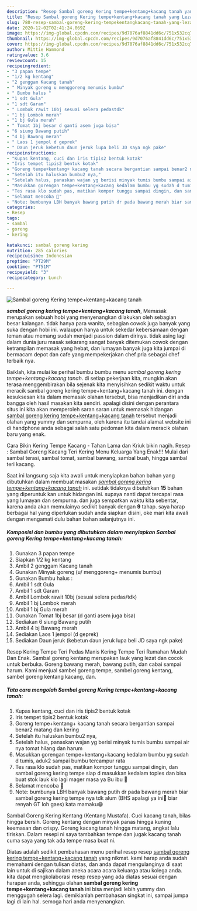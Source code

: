 ```yaml
---
description: "Resep Sambal goreng Kering tempe+kentang+kacang tanah yang Lezat"
title: "Resep Sambal goreng Kering tempe+kentang+kacang tanah yang Lezat"
slug: 780-resep-sambal-goreng-kering-tempekentangkacang-tanah-yang-lezat
date: 2020-12-02T02:41:24.069Z
image: https://img-global.cpcdn.com/recipes/9d7076af8841dd6c/751x532cq70/sambal-goreng-kering-tempekentangkacang-tanah-foto-resep-utama.jpg
thumbnail: https://img-global.cpcdn.com/recipes/9d7076af8841dd6c/751x532cq70/sambal-goreng-kering-tempekentangkacang-tanah-foto-resep-utama.jpg
cover: https://img-global.cpcdn.com/recipes/9d7076af8841dd6c/751x532cq70/sambal-goreng-kering-tempekentangkacang-tanah-foto-resep-utama.jpg
author: Mittie Hammond
ratingvalue: 3.6
reviewcount: 15
recipeingredient:
- "3 papan tempe"
- "1/2 kg kentang"
- "2 genggam Kacang tanah"
- " Minyak goreng u menggoreng menumis bumbu"
- " Bumbu halus "
- "1 sdt Gula"
- "1 sdt Garam"
- " Lombok rawit 10bj sesuai selera pedastdk"
- "1 bj Lombok merah"
- "1 bj Gula merah"
- " Tomat 1bj besar d ganti asem juga bisa"
- "6 siung Bawang putih"
- "4 bj Bawang merah"
- " Laos 1 jempol d geprek"
- " Daun jeruk kebetun daun jeruk lupa beli JD saya ngk pake"
recipeinstructions:
- "Kupas kentang, cuci dan iris tipis2 bentuk kotak"
- "Iris tempet tipis2 bentuk kotak"
- "Goreng tempe+kentang+ kacang tanah secara bergantian sampai benar2 matang dan kering"
- "Setelah itu haluskan bumbu2 nya,"
- "Setelah halus, panaskan wajan yg berisi minyak tumis bumbu sampai air nya tomat hilang dan harum"
- "Masukkan gorengan tempe+kentang+kacang kedalam bumbu yg sudah d tumis, aduk2 sampai bumbu tercampur rata"
- "Tes rasa klo sudah pas, matikan kompor tunggu sampai dingin, dan sambal goreng kering tempe siap d masukkan kedalam toples dan bisa buat stok lauk klo lagi mager masa ya Bu ibu 🤤"
- "Selamat mencoba 🤗"
- "Note: bumbunya LBH banyak bawang putih dr pada bawang merah biar sambal goreng kering tempe nya tdk alum (BHS apalagi ya ini🤣 biar renyah GT loh gaes) kata mamaku😁"
categories:
- Resep
tags:
- sambal
- goreng
- kering

katakunci: sambal goreng kering 
nutrition: 285 calories
recipecuisine: Indonesian
preptime: "PT29M"
cooktime: "PT51M"
recipeyield: "3"
recipecategory: Lunch

---
```



![Sambal goreng Kering tempe+kentang+kacang tanah](https://img-global.cpcdn.com/recipes/9d7076af8841dd6c/751x532cq70/sambal-goreng-kering-tempekentangkacang-tanah-foto-resep-utama.jpg)

<b><i>sambal goreng kering tempe+kentang+kacang tanah</i></b>, Memasak merupakan sebuah hobi yang menyenangkan dilakukan oleh sebagian besar kalangan. tidak hanya para wanita, sebagian cowok juga banyak yang suka dengan hobi ini. walaupun hanya untuk sekedar kebersamaan dengan teman atau memang sudah menjadi passion dalam dirinya. tidak asing lagi dalam dunia juru masak sekarang sangat banyak ditemukan cowok dengan ketrampilan memasak yang hebat, dan lumayan banyak juga kita jumpai di bermacam depot dan cafe yang mempekerjakan chef pria sebagai chef terbaik nya.

Baiklah, kita mulai ke perihal bumbu bumbu menu <i>sambal goreng kering tempe+kentang+kacang tanah</i>. di setiap pekerjaan kita, mungkin akan terasa menggembirakan bila sejenak kita menyisihkan sedikit waktu untuk meracik sambal goreng kering tempe+kentang+kacang tanah ini. dengan kesuksesan kita dalam memasak olahan tersebut, bisa menjadikan diri anda bangga oleh hasil masakan kita sendiri. apalagi disini dengan perantara situs ini kita akan memperoleh saran saran untuk memasak hidangan <u>sambal goreng kering tempe+kentang+kacang tanah</u> tersebut menjadi olahan yang yummy dan sempurna, oleh karena itu tandai alamat website ini di handphone anda sebagai salah satu pedoman kita dalam meracik olahan baru yang enak.

Cara Bikin Kering Tempe Kacang - Tahan Lama dan Kriuk bikin nagih. Resep : Sambal Goreng Kacang Teri Kering Menu Keluarga Yang Enak!!! Mulai dari sambal terasi, sambal tomat, sambal bawang, sambal buah, hingga sambal teri kacang.


Saat ini langsung saja kita awali untuk menyiapkan bahan bahan yang dibutuhkan dalam membuat masakan <u><i>sambal goreng kering tempe+kentang+kacang tanah</i></u> ini. setidak tidaknya dibutuhkan <b>15</b> bahan yang diperuntuk kan untuk hidangan ini. supaya nanti dapat tercapai rasa yang lumayan dan sempurna. dan juga sempatkan waktu kita sebentar, karena anda akan memulainya sedikit banyak dengan <b>9</b> tahap. saya harap berbagai hal yang diperlukan sudah anda siapkan disini, oke mari kita awali dengan mengamati dulu bahan bahan selanjutnya ini.

<!--inarticleads1-->

##### Komposisi dan bumbu yang dibutuhkan dalam menyiapkan Sambal goreng Kering tempe+kentang+kacang tanah:

1. Gunakan 3 papan tempe
1. Siapkan 1/2 kg kentang
1. Ambil 2 genggam Kacang tanah
1. Gunakan  Minyak goreng (u/ menggoreng+ menumis bumbu)
1. Gunakan  Bumbu halus :
1. Ambil 1 sdt Gula
1. Ambil 1 sdt Garam
1. Ambil  Lombok rawit 10bj (sesuai selera pedas/tdk)
1. Ambil 1 bj Lombok merah
1. Ambil 1 bj Gula merah
1. Gunakan  Tomat 1bj besar (d ganti asem juga bisa)
1. Sediakan 6 siung Bawang putih
1. Ambil 4 bj Bawang merah
1. Sediakan  Laos 1 jempol (d geprek)
1. Sediakan  Daun jeruk (kebetun daun jeruk lupa beli JD saya ngk pake)


Resep Kering Tempe Teri Pedas Manis Kering Tempe Teri Rumahan Mudah Dan Enak. Sambal goreng kentang merupakan lauk yang lezat dan cocok untuk berbuka. Goreng bawang merah, bawang putih, dan cabai sampai harum. Kami menjual sambel goreng tempe, sambel goreng kentang, sambel goreng kentang kacang, dan. 

<!--inarticleads2-->

##### Tata cara mengolah Sambal goreng Kering tempe+kentang+kacang tanah:

1. Kupas kentang, cuci dan iris tipis2 bentuk kotak
1. Iris tempet tipis2 bentuk kotak
1. Goreng tempe+kentang+ kacang tanah secara bergantian sampai benar2 matang dan kering
1. Setelah itu haluskan bumbu2 nya,
1. Setelah halus, panaskan wajan yg berisi minyak tumis bumbu sampai air nya tomat hilang dan harum
1. Masukkan gorengan tempe+kentang+kacang kedalam bumbu yg sudah d tumis, aduk2 sampai bumbu tercampur rata
1. Tes rasa klo sudah pas, matikan kompor tunggu sampai dingin, dan sambal goreng kering tempe siap d masukkan kedalam toples dan bisa buat stok lauk klo lagi mager masa ya Bu ibu 🤤
1. Selamat mencoba 🤗
1. Note: bumbunya LBH banyak bawang putih dr pada bawang merah biar sambal goreng kering tempe nya tdk alum (BHS apalagi ya ini🤣 biar renyah GT loh gaes) kata mamaku😁


Sambal Goreng Kering Kentang (Kentang Mustafa). Cuci kacang tanah, bilas hingga bersih. Goreng kentang dengan minyak panas hingga kuning keemasan dan crispy. Goreng kacang tanah hingga matang, angkat lalu tiriskan. Dalam resepi ni saya tambahkan tempe dan jugak kacang tanah cuma saya yang tak ada tempe masa buat ni. 

Diatas adalah sedikit pembahasan menu perihal resep resep <u>sambal goreng kering tempe+kentang+kacang tanah</u> yang nikmat. kami harap anda sudah memahami dengan tulisan diatas, dan anda dapat mengulanginya di saat lain untuk di sajikan dalam aneka acara acara keluarga atau kolega anda. kita dapat mengkolaborasi resep resep yang ada diatas sesuai dengan harapan anda, sehingga olahan <b>sambal goreng kering tempe+kentang+kacang tanah</b> ini bisa menjadi lebih yummy dan menggugah selera lagi. demikianlah pembahasan singkat ini, sampai jumpa lagi di lain hal. semoga hari anda menyenangkan.
